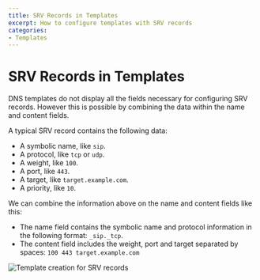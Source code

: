 ```yaml
---
title: SRV Records in Templates
excerpt: How to configure templates with SRV records
categories:
- Templates
---
```


# SRV Records in Templates

DNS templates do not display all the fields necessary for configuring SRV records. However this is possible by combining the data within the name and content fields.

A typical SRV record contains the following data:

* A symbolic name, like `sip`.
* A protocol, like `tcp` or `udp`.
* A weight, like `100`.
* A port, like `443`.
* A target, like `target.example.com`.
* A priority, like `10`.

We can combine the information above on the name and content fields like this:

* The name field contains the symbolic name and protocol information in the following format: `_sip._tcp`.
* The content field includes the weight, port and target separated by spaces: `100 443 target.example.com`

![Template creation for SRV records](/files/template-with-srv-record.png)
